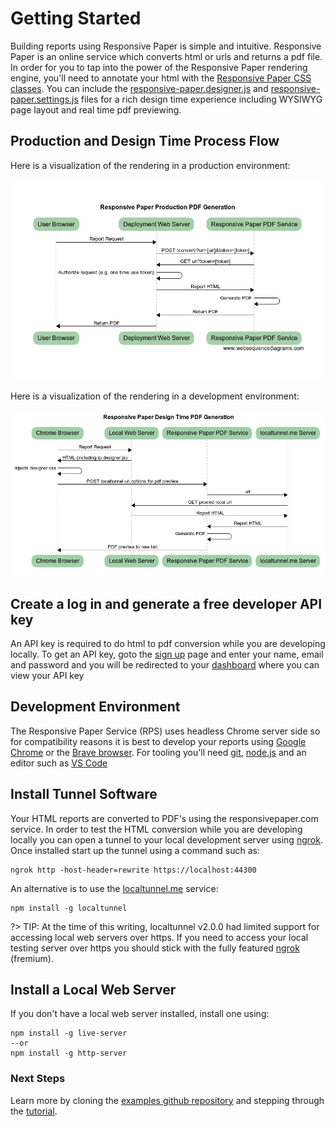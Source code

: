 # Getting Started

Building reports using Responsive Paper is simple and intuitive. Responsive Paper is an online service which converts
html or urls and returns a pdf file. In order for you to tap into the power of the Responsive Paper rendering engine, you'll need to annotate your html with the [Responsive Paper CSS classes](/css-reference?id=responsive-paper-css-reference). You can include the [responsive-paper.designer.js](https://responsivepaper.com/devtools/responsive-paper.designer.js) and [responsive-paper.settings.js](https://examples.responsivepaper.com/responsive-paper.settings-template.js) files for a rich design time experience including WYSIWYG page layout and real time pdf previewing.

## Production and Design Time Process Flow

Here is a visualization of the rendering in a production environment:

![Production Sequence](production-seq.diagram.png)

Here is a visualization of the rendering in a development environment:

![Design Time Sequence](design-time-seq.diagram.png)

## Create a log in and generate a free developer API key

An API key is required to do html to pdf conversion while you are developing locally.  To get an API key, goto the [sign up](https://responsivepaper.com/user/signup) page and enter your name, email and password and you will be redirected to your [dashboard](https://responsivepaper.com/user/dashboard) where you can view your API key


## Development Environment

The Responsive Paper Service (RPS) uses headless Chrome server side so for compatibility reasons it is best to develop your reports using [Google Chrome](https://www.google.com/chrome/) or the [Brave browser](https://brave.com/).  For tooling you'll need [git](https://git-scm.com/downloads), [node.js](https://nodejs.org/en/) and an editor such as [VS Code](https://code.visualstudio.com/)


## Install Tunnel Software

Your HTML reports are converted to PDF's using the responsivepaper.com service. In order to test the HTML conversion while you are developing locally you can open a tunnel to your local development server using  [ngrok](https://ngrok.com/download). Once installed start up the tunnel using a command such as:

```
ngrok http -host-header=rewrite https://localhost:44300
```


An alternative is to use the [localtunnel.me](https://github.com/localtunnel/localtunnel) service:

```
npm install -g localtunnel
```

?> TIP: At the time of this writing, localtunnel v2.0.0 had limited support for accessing local web servers over https.  If you need to access your local testing server over https you should stick with the fully featured [ngrok](https://ngrok.com/download) (fremium).

## Install a Local Web Server

If you don't have a local web server installed, install one using:

```
npm install -g live-server
--or
npm install -g http-server
```

### Next Steps

Learn more by cloning the [examples github repository](https://github.com/ResponsivePaper/responsivepaper-examples) and stepping through the [tutorial](/tutorial).

